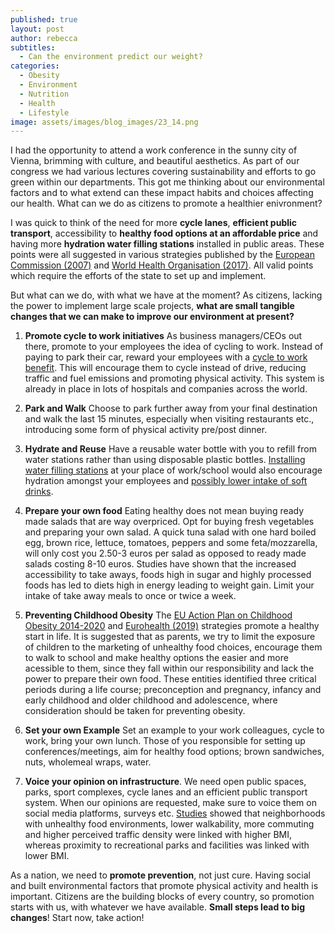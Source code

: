 ```yaml
---
published: true
layout: post
author: rebecca
subtitles:
  - Can the environment predict our weight?
categories:
  - Obesity
  - Environment
  - Nutrition
  - Health
  - Lifestyle
image: assets/images/blog_images/23_14.png
---
```


I had the opportunity to attend a work conference in the sunny city of Vienna, brimming with culture, and beautiful aesthetics.
As part of our congress we had various lectures covering sustainability and efforts to go green within our departments. This got me thinking about our environmental factors and to what extend can these impact habits and choices affecting our health. What can we do as citizens to promote a healthier enivronment? 

I was quick to think of the need for more **cycle lanes**, **efficient public transport**, accessibility to **healthy food options at an affordable price** and having more **hydration water filling stations** installed in public areas. These points were all suggested in various strategies published by the [European Commission (2007)](https://ec.europa.eu/health/archive/ph_determinants/life_style/nutrition/documents/nutrition_wp_en.pdf) and [World Health Organisation (2017)](https://publications.iarc.fr/Book-And-Report-Series/Iarc-Working-Group-Reports/Energy-Balance-And-Obesity-2017). All valid points which require the efforts of the state to set up and implement. 

But what can we do,  with what we have at the moment? As citizens, lacking the power to implement large scale projects, **what are small tangible changes that we can make to improve our environment at present?**

1. **Promote cycle to work initiatives**
As business managers/CEOs out there, promote to your employees the idea of cycling to work. Instead of paying to park their car, reward your employees with a [cycle to work benefit](https://www.cyclesolutions.info/blog/the-importance-of-cycle-to-work-schemes-for-the-nhs). This will encourage them to cycle instead of drive, reducing traffic and fuel emissions and promoting physical activity. This system is already in place in lots of hospitals and companies across the world. 

2. **Park and Walk** 
Choose to park further away from your final destination and walk the last 15 minutes, especially when visiting restaurants etc., introducing some form of physical activity pre/post dinner. 

3. **Hydrate and Reuse**
Have a reusable water bottle with you to refill from water stations rather than using disposable plastic bottles. [Installing water filling stations](https://www.ncbi.nlm.nih.gov/pmc/articles/PMC7085906/) at your place of work/school would also encourage hydration amongst your employees and [possibly lower intake of soft drinks](https://www.cdc.gov/pcd/issues/2014/13_0207.htm). 

4. **Prepare your own food**
Eating healthy does not mean buying ready made salads that are way overpriced. Opt for buying fresh vegetables and preparing your own salad. A quick tuna salad with one hard boiled egg, brown rice, lettuce, tomatoes, peppers and some feta/mozzarella, will only cost you 2.50-3 euros per salad as opposed to ready made salads costing 8-10 euros. Studies have shown that the increased accessibility to take aways, foods high in sugar and highly processed foods has led to diets high in energy leading to weight gain. Limit your intake of take away meals to once or twice a week. 

6. **Preventing Childhood Obesity**
The [EU Action Plan on Childhood Obesity 2014-2020](https://www.worldobesity.org/healthy-voices/learn/policy-summaries/eu-action-plan-on-childhood-obesity-2014-2020#:~:text=The%20European%20Commission%20has%20decided,and%20young%20people%20by%202020.) and [Eurohealth (2019)](https://www.lse.ac.uk/lse-health/assets/documents/eurohealth/issues/EuroHealth-v25n1.pdf) strategies promote a healthy start in life. It is suggested that as parents, we try to limit  the exposure of children to the marketing of unhealthy food choices, encourage them to walk to school and make healthy options the easier and more acessible to them, since they fall within our responsibility and lack the power to prepare their own food. These entities identified three critical periods during a life course; preconception and pregnancy, infancy and early childhood and older childhood and adolescence, where consideration should be taken for preventing obesity.

7. **Set your own Example**
Set an example to your work colleagues, cycle to work, bring your own lunch. Those of you responsible for setting up conferences/meetings, aim for healthy food options; brown sandwiches, nuts, wholemeal wraps, water.

8. **Voice your opinion on infrastructure**. We need open public spaces, parks, sport complexes, cycle lanes and an efficient public transport system. When our opinions are requested, make sure to voice them on social media platforms, surveys etc. [Studies](https://onlinelibrary.wiley.com/doi/10.1111/j.1467-789X.2010.00769.x) showed that neighborhoods with unhealthy food environments, lower walkability, more commuting and higher perceived traffic density were linked with higher BMI, whereas proximity to recreational parks and facilities was linked with lower BMI. 

As a nation, we need to **promote prevention**, not just cure. Having social and built environmental factors that promote physical activity and health is important. Citizens are the building blocks of every country, so promotion starts with us, with whatever we have available. **Small steps lead to big changes**! Start now, take action!
